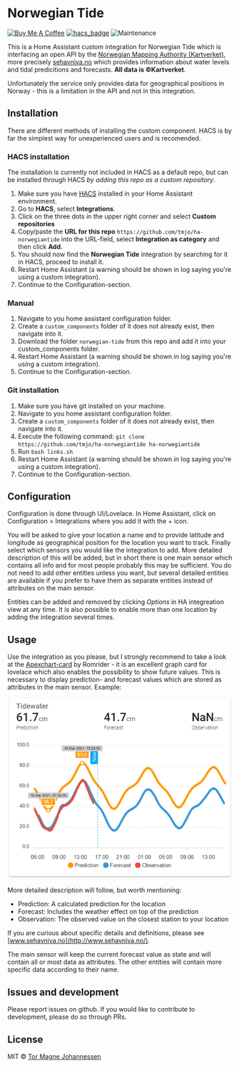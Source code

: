 # Norwegian Tide

[![Buy Me A Coffee][buymeacoffee-image]][buymeacoffee-url]
[![hacs_badge](https://img.shields.io/badge/HACS-Custom-orange.svg)](https://github.com/custom-components/hacs) ![Maintenance](https://img.shields.io/maintenance/yes/2021.svg)

This is a Home Assistant custom integration for Norwegian Tide which is interfacing an open API by the [Norwegian Mapping Authority (Kartverket)](https://kartverket.no/en/), more precisely [sehavniva.no](http://www.sehavniva.no/) which provides information about water levels and tidal predicitions and forecasts. **All data is ©Kartverket**.

Unfortunately the service only provides data for geographical positions in Norway - this is a limitation in the API and not in this integration.


## Installation
There are different methods of installing the custom component. HACS is by far the simplest way for unexperienced users and is recomended.

### HACS installation
The installation is currently not included in HACS as a default repo, but can be installed through HACS *by adding this repo as a custom repository*.

1. Make sure you have [HACS](https://hacs.xyz/) installed in your Home Assistant environment.
2. Go to **HACS**, select **Integrations**.
3. Click on the three dots in the upper right corner and select **Custom repositories**
4. Copy/paste the **URL for this repo** `https://github.com/tmjo/ha-norwegiantide` into the URL-field, select **Integration as category** and then click **Add**.
5. You should now find the **Norwegian Tide** integration by searching for it in HACS, proceed to install it.
6. Restart Home Assistant (a warning should be shown in log saying you're using a custom integration).
7. Continue to the Configuration-section.


### Manual
1. Navigate to you home assistant configuration folder.
2. Create a `custom_components` folder of it does not already exist, then navigate into it.
3. Download the folder `norwegian-tide` from this repo and add it into your custom_components folder.
4. Restart Home Assistant (a warning should be shown in log saying you're using a custom integration).
5. Continue to the Configuration-section.


### Git installation
1. Make sure you have git installed on your machine.
2. Navigate to you home assistant configuration folder.
3. Create a `custom_components` folder of it does not already exist, then navigate into it.
4. Execute the following command: `git clone https://github.com/tmjo/ha-norwegiantide ha-norwegiantide`
5. Run `bash links.sh`
6. Restart Home Assistant (a warning should be shown in log saying you're using a custom integration).
7. Continue to the Configuration-section.

## Configuration
Configuration is done through UI/Lovelace. In Home Assistant, click on Configuration > Integrations where you add it with the + icon.

You will be asked to give your location a name and to provide latitude and longitude as geographical position for the location you want to track. Finally select which sensors you would like the integration to add. More detailed description of this will be added, but in short there is one main sensor which contains all info and for most people probably this may be sufficient. You do not need to add other entities unless you want, but several detailed entities are available if you prefer to have them as separate entities instead of attributes on the main sensor.

Entities can be added and removed by clicking *Options* in HA integreation view at any time. It is also possible to enable more than one location by adding the integration several times.

## Usage
Use the integration as you please, but I strongly recommend to take a look at the [Apexchart-card](https://github.com/RomRider/apexcharts-card) by Romrider - it is an excellent graph card for lovelace which also enables the possibility to show future values. This is necessary to display prediction- and forecast values which are stored as attributes in the main sensor. Example:

![apexchart-card](img/norwegiantide_apexchart.png "apexchart-card")

More detailed description will follow, but worth mentioning:
 - Prediction: A calculated prediction for the location
 - Forecast: Includes the weather effect on top of the prediction
 - Observation: The observed value on the closest station to your location

If you are curious about specific details and definitions, please see [www.sehavniva.no](http://www.sehavniva.no/).

The main sensor will keep the current forecast value as state and will contain all or most data as attributes. The other entities will contain more specific data according to their name.


## Issues and development
Please report issues on github. If you would like to contribute to development, please do so through PRs.

## License
MIT © [Tor Magne Johannessen][tmjo]

<!-- Badges -->
[hacs-url]: https://github.com/custom-components/hacs
[hacs-image]: https://img.shields.io/badge/HACS-Custom-orange.svg
[buymeacoffee-url]: https://www.buymeacoffee.com/tmjo
[buymeacoffee-image]: https://img.shields.io/badge/support-buymeacoffee-222222.svg?style=flat-square
[tmjo]: https://github.com/tmjo
